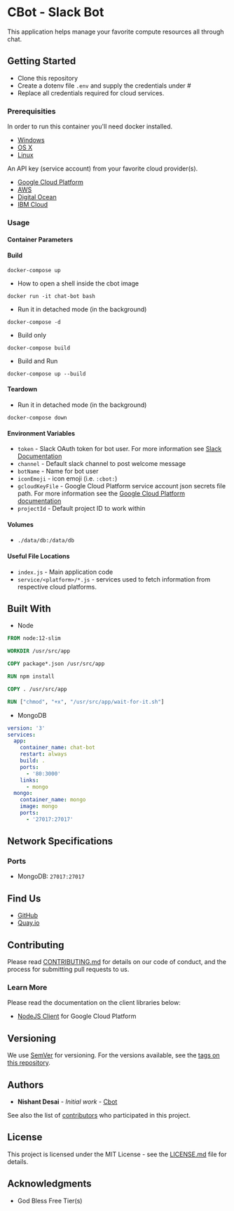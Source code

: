 # CBot - Slack Bot

This application helps manage your favorite compute resources all through chat. 

## Getting Started

- Clone this repository
- Create a dotenv file `.env` and supply the credentials under #
- Replace all credentials required for cloud services.

### Prerequisities


In order to run this container you'll need docker installed.

* [Windows](https://docs.docker.com/windows/started)
* [OS X](https://docs.docker.com/mac/started/)
* [Linux](https://docs.docker.com/linux/started/)

An API key (service account) from your favorite cloud provider(s). 

* [Google Cloud Platform](https://cloud.google.com/compute/docs/access/service-accounts)
* [AWS](https://docs.aws.amazon.com/IAM/latest/UserGuide/id_users.html#id_users_service_accounts)
* [Digital Ocean](https://developers.digitalocean.com/documentation/v2/)
* [IBM Cloud](https://cloud.ibm.com/docs/iam?topic=iam-serviceids)

### Usage

#### Container Parameters

#### Build

```console
docker-compose up
```

- How to open a shell inside the cbot image

```console
docker run -it chat-bot bash
```

- Run it in detached mode (in the background)

```console
docker-compose -d
```

- Build only
```console
docker-compose build
```

- Build and Run
```console
docker-compose up --build
```

#### Teardown

- Run it in detached mode (in the background)

```console
docker-compose down
```
#### Environment Variables

- `token` - Slack OAuth token for bot user. For more information see [Slack Documentation](https://api.slack.com/docs/oauth)
- `channel` - Default slack channel to post welcome message
- `botName` - Name for bot user
- `iconEmoji` - icon emoji (i.e. `:cbot:`)
- `gcloudKeyFile` - Google Cloud Platform service account json secrets file path. For more information see the [Google Cloud Platform documentation](https://cloud.google.com/compute/docs/access/service-accounts)
- `projectId` - Default project ID to work within


#### Volumes

- `./data/db:/data/db`

#### Useful File Locations

* `index.js` - Main application code
* `service/<platform>/*.js` - services used to fetch information from respective cloud platforms. 

## Built With

-  Node

```Dockerfile
FROM node:12-slim

WORKDIR /usr/src/app

COPY package*.json /usr/src/app

RUN npm install

COPY . /usr/src/app

RUN ["chmod", "+x", "/usr/src/app/wait-for-it.sh"]
```

- MongoDB
```yml
version: '3'
services:
  app:
    container_name: chat-bot
    restart: always
    build: .
    ports:
      - '80:3000'
    links: 
      - mongo
  mongo:
    container_name: mongo
    image: mongo
    ports:
      - '27017:27017'
```

## Network Specifications

### Ports
- MongoDB: `27017:27017`

## Find Us

* [GitHub](https://github.com/desainis/cloud-bot)
* [Quay.io](coming-soon)

## Contributing

Please read [CONTRIBUTING.md](CONTRIBUTING.md) for details on our code of conduct, and the process for submitting pull requests to us.

### Learn More

Please read the documentation on the client libraries below:

* [NodeJS Client](https://googleapis.dev/nodejs/compute/latest/index.html#reference) for Google Cloud Platform

## Versioning

We use [SemVer](http://semver.org/) for versioning. For the versions available, see the 
[tags on this repository](https://github.com/desainis/cloud-bot/tags). 

## Authors

* **Nishant Desai** - *Initial work* - [Cbot](https://github.com/desainis/cloud-bot)

See also the list of [contributors](https://github.com/desainis/cloud-bot/contributors) who 
participated in this project.

## License

This project is licensed under the MIT License - see the [LICENSE.md](LICENSE.md) file for details.

## Acknowledgments

* God Bless Free Tier(s)